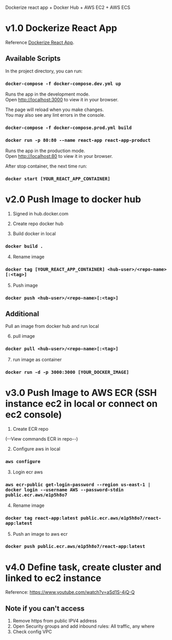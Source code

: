 Dockerize react app + Docker Hub + AWS EC2 + AWS ECS

# v1.0 Dockerize React App

Reference [Dockerize React App](https://dev.to/karanpratapsingh/dockerize-your-react-app-4j2e).

## Available Scripts

In the project directory, you can run:

### `docker-compose -f docker-compose.dev.yml up`

Runs the app in the development mode.\
Open [http://localhost:3000](http://localhost:3000) to view it in your browser.

The page will reload when you make changes.\
You may also see any lint errors in the console.

### `docker-compose -f docker-compose.prod.yml build`
### `docker run -p 80:80 --name react-app react-app-product`

Runs the app in the production mode.\
Open [http://localhost:80](http://localhost:3000) to view it in your browser.

After stop container, the next time run:

### `docker start [YOUR_REACT_APP_CONTAINER]`


# v2.0 Push Image to docker hub

1. Signed in hub.docker.com

2. Create repo docker hub

3. Build docker in local
### `docker build .`

4. Rename image
### `docker tag [YOUR_REACT_APP_CONTAINER] <hub-user>/<repo-name>[:<tag>]`

5. Push image

### `docker push <hub-user>/<repo-name>[:<tag>]`

## Additional
Pull an image from docker hub and run local

6. pull image

### `docker pull <hub-user>/<repo-name>[:<tag>]`

7. run image as container

### `docker run -d -p 3000:3000 [YOUR_DOCKER_IMAGE]`

# v3.0 Push Image to AWS ECR (SSH instance ec2 in local or connect on ec2 console)

1. Create ECR repo

(--View commands ECR in repo--) 

2. Configure aws in local
### `aws configure`

3. Login ecr aws

### `aws ecr-public get-login-password --region us-east-1 | docker login --username AWS --password-stdin public.ecr.aws/e1p5h8o7`

4. Rename image 

### `docker tag react-app:latest public.ecr.aws/e1p5h8o7/react-app:latest`

5. Push an image to aws ecr

### `docker push public.ecr.aws/e1p5h8o7/react-app:latest`

# v4.0 Define task, create cluster and linked to ec2 instance

Reference: https://www.youtube.com/watch?v=aSd1S-4jQ-Q

## Note if you can't access

1. Remove https from public IPV4 address 
2. Open Security groups and add inbound rules: All traffic, any where
3. Check config VPC
